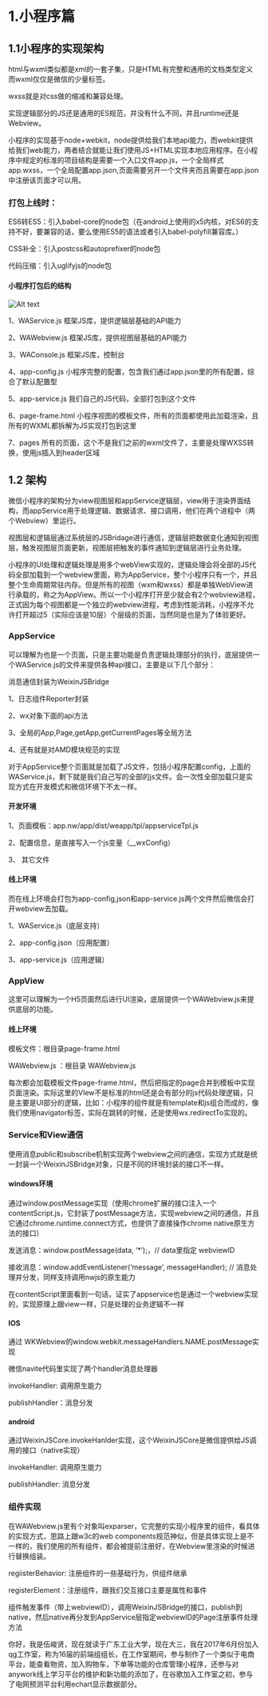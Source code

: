 # 1.小程序篇

## 1.1小程序的实现架构

html与wxml类似都是xml的一套子集，只是HTML有完整和通用的文档类型定义而wxml仅仅是微信的少量标签。

wxss就是对css做的缩减和兼容处理。

实现逻辑部分的JS还是通用的ES规范，并没有什么不同，并且runtime还是Webview。

小程序的实现基于node+webkit，node提供给我们本地api能力，而webkit提供给我们web能力，两者结合就能让我们使用JS+HTML实现本地应用程序。在小程序中规定的标准的项目结构是需要一个入口文件app.js，一个全局样式app.wxss，一个全局配置app.json,页面需要另开一个文件夹而且需要在app.json中注册该页面才可以用。

### 打包上线时：

ES6转ES5：引入babel-core的node包（在android上使用的x5内核，对ES6的支持不好，要兼容的话，要么使用ES5的语法或者引入babel-polyfill兼容库。）

CSS补全：引入postcss和autoprefixer的node包

代码压缩：引入uglifyjs的node包

#### 小程序打包后的结构

![Alt text](https://upload-images.jianshu.io/upload_images/5114686-dd38863ae87261ae.jpg?imageMogr2/auto-orient/strip%7CimageView2/2/w/372/format/webp)

1、WAService.js  框架JS库，提供逻辑层基础的API能力

2、WAWebview.js 框架JS库，提供视图层基础的API能力

3、WAConsole.js 框架JS库，控制台

4、app-config.js 小程序完整的配置，包含我们通过app.json里的所有配置，综合了默认配置型

5、app-service.js 我们自己的JS代码，全部打包到这个文件

6、page-frame.html 小程序视图的模板文件，所有的页面都使用此加载渲染，且所有的WXML都拆解为JS实现打包到这里

7、pages 所有的页面，这个不是我们之前的wxml文件了，主要是处理WXSS转换，使用js插入到header区域

## 1.2 架构

微信小程序的架构分为view视图层和appService逻辑层，view用于渲染界面结构，而appService用于处理逻辑、数据请求、接口调用，他们在两个进程中（两个Webview）里运行。

视图层和逻辑层通过系统层的JSBridage进行通信，逻辑层把数据变化通知到视图层，触发视图层页面更新，视图层把触发的事件通知到逻辑层进行业务处理。

小程序的UI处理和逻辑处理是用多个webView实现的，逻辑处理会将全部的JS代码全部加载到一个webview里面，称为AppService，整个小程序只有一个，并且整个生命周期常驻内存。但是所有的视图（wxm和wxss）都是单独WebView进行承载的，称之为AppView。所以一个小程序打开至少就会有2个webview进程，正式因为每个视图都是一个独立的webview进程，考虑到性能消耗，小程序不允许打开超过5（实际应该是10层）个层级的页面，当然同是也是为了体验更好。

### AppService

可以理解为也是一个页面，只是主要功能是负责逻辑处理部分的执行，底层提供一个WAService.js的文件来提供各种api接口，主要是以下几个部分：

消息通信封装为WeixinJSBridge

1、日志组件Reporter封装

2、wx对象下面的api方法

3、全局的App,Page,getApp,getCurrentPages等全局方法

4、还有就是对AMD模块规范的实现

对于AppService整个页面就是加载了JS文件，包括小程序配置config，上面的WAService.js，剩下就是我们自己写的全部的js文件。会一次性全部加载只是实现方式在开发模式和微信环境下不太一样。

#### 开发环境

1、页面模板：app.nw/app/dist/weapp/tpl/appserviceTpl.js

2、配置信息，是直接写入一个js变量（__wxConfig）

3、 其它文件

#### 线上环境

而在线上环境会打包为app-config,json和app-service.js两个文件然后微信会打开webview去加载。

1、WAService.js（底层支持）

2、app-config.json（应用配置）

3、app-service.js（应用逻辑）

### **AppView**

这里可以理解为一个H5页面然后进行UI渲染，底层提供一个WAWebview.js来提供底层的功能。

#### 线上环境

模板文件：根目录page-frame.html

WAWebview.js ：根目录  WAWebview.js

每次都会加载模板文件page-frame.html，然后把指定的page合并到模板中实现页面渲染。实际这里的VIew不是标准的html还是会有部分的js代码处理逻辑，只是主要是UI部分的逻辑，比如：小程序的组件就是有template和js组合而成的，像我们使用navigator标签，实际在跳转的时候，还是使用wx.redirectTo实现的。

### **Service和View通信**

使用消息public和subscribe机制实现两个webview之间的通信，实现方式就是统一封装一个WeixinJSBridge对象，只是不同的环境封装的接口不一样。

#### windows环境

通过window.postMessage实现（使用chrome扩展的接口注入一个contentScript.js，它封装了postMessage方法，实现webview之间的通信，并且它通过chrome.runtime.connect方式，也提供了直接操作chrome native原生方法的接口）

发送消息：window.postMessage(data, ‘*’);，// data里指定 webviewID

接收消息：window.addEventListener(‘message’, messageHandler); // 消息处理并分发，同样支持调用nwjs的原生能力

在contentScript里面看到一句话，证实了appservice也是通过一个webview实现的，实现原理上跟view一样，只是处理的业务逻辑不一样

#### IOS

通过 WKWebview的window.webkit.messageHandlers.NAME.postMessage实现

微信navite代码里实现了两个handler消息处理器

invokeHandler: 调用原生能力

publishHandler：消息分发

#### **android**

通过WeixinJSCore.invokeHanlder实现，这个WeixinJSCore是微信提供给JS调用的接口（native实现）

invokeHandler: 调用原生能力

publishHandler: 消息分发

### 组件实现

在WAWebview.js里有个对象叫exparser，它完整的实现小程序里的组件，看具体的实现方式，思路上跟w3c的web components规范神似，但是具体实现上是不一样的，我们使用的所有组件，都会被提前注册好，在Webview里渲染的时候进行替换组装。

regiisterBehavior: 注册组件的一些基础行为，供组件继承

registerElement：注册组件，跟我们交互接口主要是属性和事件

组件触发事件（带上webviewID），调用WeixinJSBridge的接口，publish到native，然后native再分发到AppService层指定webviewID的Page注册事件处理方法



你好，我是伍峻贤，现在就读于广东工业大学，现在大三，我在2017年6月份加入qg工作室，称为16届的前端组组长，在工作室期间，参与制作了一个类似于电商平台，能查看物资，加入购物车，下单等功能的仓库管理小程序，还参与对anywork线上学习平台的维护和新功能的添加了，在谷歌加入工作室之初，参与了电网预测平台利用echart显示数据部分。